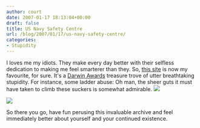 ```yaml
---
author: court
date: 2007-01-17 18:13:04+00:00
draft: false
title: US Navy Safety Centre
url: /blog/2007/01/17/us-navy-safety-centre/
categories:
- Stupidity
---
```


I loves me my idiots.  They make every day better with their selfless dedication to making me feel smarterer than they.  So, [this site](http://safetycenter.navy.mil/photo/archive/default.htm) is now my favourite, for sure.  It's a [Darwin Awards](http://www.darwinawards.com/) treasure trove of utter breathtaking stupidity.  For instance, some ladder abuse:
Oh man, the sheer guts it must have taken to climb these suckers is somewhat admirable.
![](http://safetycenter.navy.mil/photo/images/images-201-250/photo202_small.jpg)


![](http://safetycenter.navy.mil/photo/images/images-201-250/photo217.jpg)


So there you go, have fun perusing this invaluable archive and feel immediately better about yourself and your continued existence.
